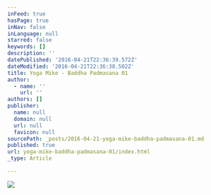 ```yaml
---
inFeed: true
hasPage: true
inNav: false
inLanguage: null
starred: false
keywords: []
description: ''
datePublished: '2016-04-21T22:36:39.572Z'
dateModified: '2016-04-21T22:36:38.502Z'
title: Yoga Mike - Baddha Padmasana 01
author:
  - name: ''
    url: ''
authors: []
publisher:
  name: null
  domain: null
  url: null
  favicon: null
sourcePath: _posts/2016-04-21-yoga-mike-baddha-padmasana-01.md
published: true
url: yoga-mike-baddha-padmasana-01/index.html
_type: Article

---
```

![](https://the-grid-user-content.s3-us-west-2.amazonaws.com/aeecc319-db7d-4d4e-94be-49685172fac6.jpg)